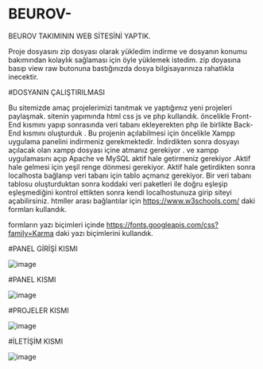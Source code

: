 
# BEUROV-
BEUROV TAKIMININ WEB SİTESİNİ YAPTIK.

Proje dosyasını zip dosyası olarak yükledim indirme ve dosyanın konumu bakımından kolaylık sağlaması için öyle yüklemek istedim.
zip doyasına basıp view raw butonuna bastığınızda dosya bilgisayarınıza rahatlıkla inecektir.

#DOSYANIN ÇALIŞTIRILMASI 


Bu sitemizde amaç projelerimizi tanıtmak ve yaptığımız yeni projeleri paylaşmak.
sitenin yapımında html css js ve php kullandık.
öncelikle Front-End kısmını yapıp sonrasında veri tabanı ekleyerekten php ile birlikte Back-End kısmını oluşturduk .
Bu projenin açılabilmesi için öncelikle Xampp uygulama panelini indirmeniz gerekmektedir. İndirdikten sonra dosyayı açılacak olan xampp dosyası içine atmanız gerekiyor . ve xampp uygulamasını açıp Apache ve MySQL aktif hale getirmeniz gerekiyor .Aktif hale gelmesi için yeşil renge dönmesi gerekiyor.
Aktif hale getirdikten sonra localhosta bağlanıp veri tabanı için tablo açmanız gerekiyor. Bir veri tabanı tablosu oluşturduktan sonra koddaki veri paketleri ile doğru eşleşip eşleşmediğini kontrol ettikten sonra kendi localhostunuza girip siteyi açabilirsiniz.
htmller arası bağlantılar için 
https://www.w3schools.com/ daki formları kullandık.

formların yazı biçimleri içinde 
https://fonts.googleapis.com/css?family=Karma daki yazı biçimlerini kullandık.




#PANEL GİRİŞİ KISMI

![image](https://user-images.githubusercontent.com/108019837/213166773-7b1032ea-e4e7-4c9c-b377-7106651420f5.png)

#PANEL KISMI

![image](https://user-images.githubusercontent.com/108019837/213166908-cc86bf69-93e6-4bee-bc16-23f3bb3a5d1d.png)

#PROJELER KISMI

![image](https://user-images.githubusercontent.com/108019837/213166612-1415a853-5c3e-498a-9a6c-ea5e70681653.png)

#İLETİŞİM KISMI

![image](https://user-images.githubusercontent.com/108019837/213166333-2235b30b-4cdc-431c-afc3-b305ebb0ec23.png)
